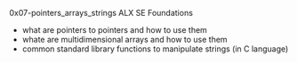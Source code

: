 0x07-pointers_arrays_strings
ALX SE Foundations

- what are pointers to pointers and how to use them
- whate are multidimensional arrays and how to use them
- common standard library functions to manipulate strings (in C language)
